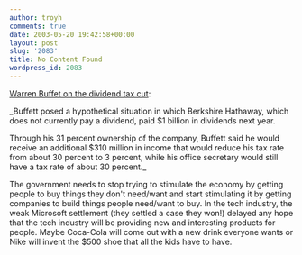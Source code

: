 ```yaml
---
author: troyh
comments: true
date: 2003-05-20 19:42:58+00:00
layout: post
slug: '2083'
title: No Content Found
wordpress_id: 2083
---
```


[Warren Buffet on the dividend tax cut](http://money.cnn.com/2003/05/20/news/buffett_tax/index.htm):

_Buffett posed a hypothetical situation in which Berkshire Hathaway, which does not currently pay a dividend, paid $1 billion in dividends next year.

Through his 31 percent ownership of the company, Buffett said he would receive an additional $310 million in income that would reduce his tax rate from about 30 percent to 3 percent, while his office secretary would still have a tax rate of about 30 percent._

The government needs to stop trying to stimulate the economy by getting people to buy things they don't need/want and start stimulating it by getting companies to build things people need/want to buy. In the tech industry, the weak Microsoft settlement (they settled a case they won!) delayed any hope that the tech industry will be providing new and interesting products for people. Maybe Coca-Cola will come out with a new drink everyone wants or Nike will invent the $500 shoe that all the kids have to have.
